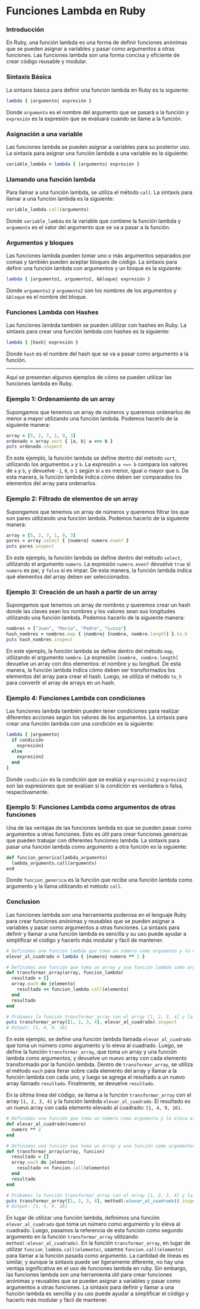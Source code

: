 Funciones Lambda en Ruby
========================

### Introducción

En Ruby, una función lambda es una forma de definir funciones anónimas que se pueden asignar a variables y pasar como argumentos a otras funciones. Las funciones lambda son una forma concisa y eficiente de crear código reusable y modular.

### Sintaxis Básica

La sintaxis básica para definir una función lambda en Ruby es la siguiente:

```ruby
lambda { |argumento| expresión }
```

Donde `argumento` es el nombre del argumento que se pasará a la función y `expresión` es la expresión que se evaluará cuando se llame a la función.

### Asignación a una variable

Las funciones lambda se pueden asignar a variables para su posterior uso. La sintaxis para asignar una función lambda a una variable es la siguiente:

```ruby
variable_lambda = lambda { |argumento| expresión }
```

### Llamando una función lambda

Para llamar a una función lambda, se utiliza el método `call`. La sintaxis para llamar a una función lambda es la siguiente:

```ruby
variable_lambda.call(argumento)
```

Donde `variable_lambda` es la variable que contiene la función lambda y `argumento` es el valor del argumento que se va a pasar a la función.

### Argumentos y bloques

Las funciones lambda pueden tomar uno o más argumentos separados por comas y también pueden aceptar bloques de código. La sintaxis para definir una función lambda con argumentos y un bloque es la siguiente:

```ruby
lambda { |argumento1, argumento2, &bloque| expresión }
```

Donde `argumento1` y `argumento2` son los nombres de los argumentos y `&bloque` es el nombre del bloque.

### Funciones Lambda con Hashes

Las funciones lambda también se pueden utilizar con hashes en Ruby. La sintaxis para crear una función lambda con hashes es la siguiente:

```ruby
lambda { |hash| expresión }
```

Donde `hash` es el nombre del hash que se va a pasar como argumento a la función.

------------------
Aquí se presentan algunos ejemplos de cómo se pueden utilizar las funciones lambda en Ruby.

### Ejemplo 1: Ordenamiento de un array

Supongamos que tenemos un array de números y queremos ordenarlos de menor a mayor utilizando una función lambda. Podemos hacerlo de la siguiente manera:

```ruby
array = [5, 2, 7, 1, 9, 3]
ordenado = array.sort { |a, b| a <=> b }
puts ordenado.inspect
```

En este ejemplo, la función lambda se define dentro del método `sort`, utilizando los argumentos `a` y `b`. La expresión `a <=> b` compara los valores de `a` y `b`, y devuelve `-1`, `0`, o `1` según si `a` es menor, igual o mayor que `b`. De esta manera, la función lambda indica cómo deben ser comparados los elementos del array para ordenarlos.

### Ejemplo 2: Filtrado de elementos de un array

Supongamos que tenemos un array de números y queremos filtrar los que son pares utilizando una función lambda. Podemos hacerlo de la siguiente manera:

```ruby
array = [5, 2, 7, 1, 9, 3]
pares = array.select { |numero| numero.even? }
puts pares.inspect
```

En este ejemplo, la función lambda se define dentro del método `select`, utilizando el argumento `numero`. La expresión `numero.even?` devuelve `true` si `numero` es par, y `false` si es impar. De esta manera, la función lambda indica qué elementos del array deben ser seleccionados.

### Ejemplo 3: Creación de un hash a partir de un array

Supongamos que tenemos un array de nombres y queremos crear un hash donde las claves sean los nombres y los valores sean sus longitudes utilizando una función lambda. Podemos hacerlo de la siguiente manera:

```ruby
nombres = ["Juan", "María", "Pedro", "Luisa"]
hash_nombres = nombres.map { |nombre| [nombre, nombre.length] }.to_h
puts hash_nombres.inspect
```

En este ejemplo, la función lambda se define dentro del método `map`, utilizando el argumento `nombre`. La expresión `[nombre, nombre.length]` devuelve un array con dos elementos: el nombre y su longitud. De esta manera, la función lambda indica cómo deben ser transformados los elementos del array para crear el hash. Luego, se utiliza el método `to_h` para convertir el array de arrays en un hash.


### Ejemplo 4: Funciones Lambda con condiciones

Las funciones lambda también pueden tener condiciones para realizar diferentes acciones según los valores de los argumentos. La sintaxis para crear una función lambda con una condición es la siguiente:

```ruby
lambda { |argumento| 
  if condición
    expresión1
  else
    expresión2
  end
}
```

Donde `condición` es la condición que se evalúa y `expresión1` y `expresión2` son las expresiones que se evalúan si la condición es verdadera o falsa, respectivamente.

### Ejemplo 5: Funciones Lambda como argumentos de otras funciones

Una de las ventajas de las funciones lambda es que se pueden pasar como argumentos a otras funciones. Esto es útil para crear funciones genéricas que pueden trabajar con diferentes funciones lambda. La sintaxis para pasar una función lambda como argumento a otra función es la siguiente:

```python
def funcion_generica(lambda_argumento)
  lambda_argumento.call(argumento)
end
```

Donde `funcion_generica` es la función que recibe una función lambda como argumento y la llama utilizando el método `call`.

### Conclusion

Las funciones lambda son una herramienta poderosa en el lenguaje Ruby para crear funciones anónimas y reusables que se pueden asignar a variables y pasar como argumentos a otras funciones. La sintaxis para definir y llamar a una función lambda es sencilla y su uso puede ayudar a simplificar el código y hacerlo más modular y fácil de mantener.


```ruby
# Definimos una función lambda que toma un número como argumento y lo eleva al cuadrado
elevar_al_cuadrado = lambda { |numero| numero ** 2 }

# Definimos una función que toma un array y una función lambda como argumentos, y devuelve un nuevo array con cada elemento transformado por la función lambda
def transformar_array(array, funcion_lambda)
  resultado = []
  array.each do |elemento|
    resultado << funcion_lambda.call(elemento)
  end
  resultado
end

# Probamos la función transformar_array con el array [1, 2, 3, 4] y la función lambda elevar_al_cuadrado
puts transformar_array([1, 2, 3, 4], elevar_al_cuadrado).inspect
# Output: [1, 4, 9, 16]
```

En este ejemplo, se define una función lambda llamada `elevar_al_cuadrado` que toma un número como argumento y lo eleva al cuadrado. Luego, se define la función `transformar_array`, que toma un array y una función lambda como argumentos, y devuelve un nuevo array con cada elemento transformado por la función lambda. Dentro de `transformar_array`, se utiliza el método `each` para iterar sobre cada elemento del array y llamar a la función lambda con cada uno, y luego se agrega el resultado a un nuevo array llamado `resultado`. Finalmente, se devuelve `resultado`.

En la última línea del código, se llama a la función `transformar_array` con el array `[1, 2, 3, 4]` y la función lambda `elevar_al_cuadrado`. El resultado es un nuevo array con cada elemento elevado al cuadrado: `[1, 4, 9, 16]`.


```ruby
# Definimos una función que toma un número como argumento y lo eleva al cuadrado
def elevar_al_cuadrado(numero)
  numero ** 2
end

# Definimos una función que toma un array y una función como argumentos, y devuelve un nuevo array con cada elemento transformado por la función
def transformar_array(array, funcion)
  resultado = []
  array.each do |elemento|
    resultado << funcion.call(elemento)
  end
  resultado
end
```
```Ruby
# Probamos la función transformar_array con el array [1, 2, 3, 4] y la función elevar_al_cuadrado
puts transformar_array([1, 2, 3, 4], method(:elevar_al_cuadrado)).inspect
# Output: [1, 4, 9, 16]
```

En lugar de utilizar una función lambda, definimos una función `elevar_al_cuadrado` que toma un número como argumento y lo eleva al cuadrado. Luego, pasamos la referencia de esta función como segundo argumento en la función `transformar_array` utilizando `method(:elevar_al_cuadrado)`. En la función `transformar_array`, en lugar de utilizar `funcion_lambda.call(elemento)`, usamos `funcion.call(elemento)` para llamar a la función pasada como argumento.
La cantidad de líneas es similar, y aunque la sintaxis puede ser ligeramente diferente, no hay una ventaja significativa en el uso de funciones lambda en ruby. Sin embargo, las funciones lambda son una herramienta útil para crear funciones anónimas y reusables que se pueden asignar a variables y pasar como argumentos a otras funciones. La sintaxis para definir y llamar a una función lambda es sencilla y su uso puede ayudar a simplificar el código y hacerlo más modular y fácil de mantener.
